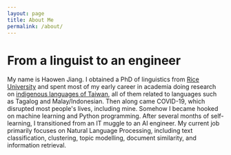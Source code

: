 ```yaml
---
layout: page
title: About Me
permalink: /about/
---
```


# From a linguist to an engineer 
My name is Haowen Jiang. I obtained a PhD of linguistics from [Rice University](https://www.rice.edu) and spent most of my early career in academia doing research on [indigenous languages of Taiwan](https://en.wikipedia.org/wiki/Formosan_languages), all of them related to languages such as Tagalog and Malay/Indonesian. Then along came COVID-19, which disrupted most people's lives, including mine. Somehow I became hooked on machine learning and Python programming. After several months of self-learning, I transitioned from an IT muggle to an AI engineer. My current job primarily focuses on Natural Language Processing, including text classification, clustering, topic modelling, document similarity, and information retrieval. 
